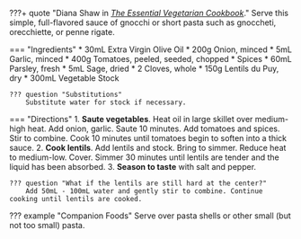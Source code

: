 ???+ quote "Diana Shaw in [*The Essential Vegetarian Cookbook*](https://smile.amazon.com/dp/051788268X)."
    Serve this simple, full-flavored sauce of gnocchi or short pasta such as gnoccheti, orecchiette, or penne rigate.

=== "Ingredients"
    * 30mL Extra Virgin Olive Oil
    * 200g Onion, minced
    * 5mL Garlic, minced
    * 400g Tomatoes, peeled, seeded, chopped
    * Spices
        * 60mL Parsley, fresh
        * 5mL Sage, dried
        * 2 Cloves, whole
    * 150g Lentils du Puy, dry
    * 300mL Vegetable Stock

    ??? question "Substitutions"
        Substitute water for stock if necessary.

=== "Directions"
    1. **Saute vegetables**. Heat oil in large skillet over medium-high heat. Add onion, garlic. Saute 10 minutes. Add tomatoes and spices. Stir to combine. Cook 10 minutes until tomatoes begin to soften into a thick sauce.
    2. **Cook lentils**. Add lentils and stock. Bring to simmer. Reduce heat to medium-low. Cover. Simmer 30 minutes until lentils are tender and the liquid has been absorbed.
    3. **Season to taste** with salt and pepper.

    ??? question "What if the lentils are still hard at the center?"
        Add 50mL - 100mL water and gently stir to combine. Continue cooking until lentils are cooked.

??? example "Companion Foods"
    Serve over pasta shells or other small (but not too small) pasta.

[^1]:
    Shaw, Diana. [*The Essential Vegetarian Cookbook*](https://amazon.com/dp/051788268X). New York, NY: Clarkson Potter Publishers, 1997.
